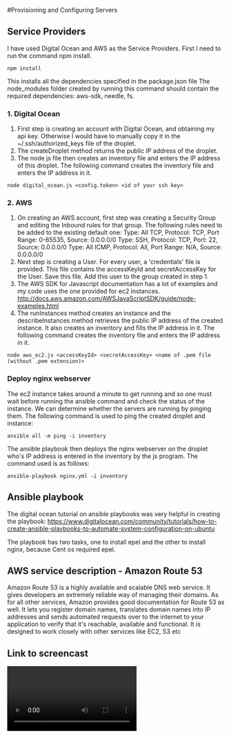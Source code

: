 #Provisioning and Configuring Servers

## Service Providers
I have used Digital Ocean and AWS as the Service Providers.
First I need to run the command npm install.
```
npm install
```
This installs all the dependencies specified in the package.json file
The node_modules folder created by running this command should contain the required dependencies: aws-sdk, needle, fs.

### 1. Digital Ocean

1. First step is creating an account with Digital Ocean, and obtaining my api key. Otherwise I would have to manually copy it in the ~/.ssh/authorized_keys file of the droplet.
2. The createDroplet method returns the public IP address of the droplet.
3. The node js file then creates an inventory file and enters the IP address of this droplet. The following command creates the inventory file and enters the IP address in it.
```
node digital_ocean.js <config.token> <id of your ssh key>
```

### 2. AWS

1. On creating an AWS account, first step was creating a Security Group and editing the Inbound rules for that group. The following rules need to be added to the existing default one:
Type: All TCP, Protocol: TCP, Port Range: 0-65535, Source: 0.0.0.0/0
Type: SSH, Protocol: TCP, Port: 22, Source: 0.0.0.0/0
Type: All ICMP, Protocol: All, Port Range: N/A, Source: 0.0.0.0/0
2. Next step is creating a User. For every user, a 'credentials' file is provided. This file contains the accessKeyId and secretAccessKey for the User. Save this file. Add this user to the group created in step 1.
3. The AWS SDK for Javascript documentation has a lot of examples and my code uses the one provided for ec2 instances.
http://docs.aws.amazon.com/AWSJavaScriptSDK/guide/node-examples.html
4. The runInstances method creates an instance and the describeInstances method retrieves the public IP address of the created instance. It also creates an inventory and fills the IP address in it. The following command creates the inventory file and enters the IP address in it.
```
node aws_ec2.js <accessKeyId> <secretAccessKey> <name of .pem file (without .pem extension)>
```

### Deploy nginx webserver

The ec2 instance takes around a minute to get running and so one must wait before running the ansible command and check the status of the instance. We can determine whether the servers are running by pinging them. The following command is used to ping the created droplet and instance:
```
ansible all -m ping -i inventory
```
The ansible playbook then deploys the nginx webserver on the droplet who's IP address is entered in the inventory by the js program. The command used is as follows:
```
ansible-playbook nginx.yml -i inventory
```

## Ansible playbook
The digital ocean tutorial on ansible playbooks was very helpful in creating the playbook:
https://www.digitalocean.com/community/tutorials/how-to-create-ansible-playbooks-to-automate-system-configuration-on-ubuntu

The playbook has two tasks, one to install epel and the other to install nginx, because Cent os required epel.

## AWS service description - Amazon Route 53
Amazon Route 53 is a highly available and scalable DNS web service. It gives developers an extremely reliable way of managing their domains. As for all other services, Amazon provides good documentation for Route 53 as well. It lets you register domain names, translates domain names into IP addresses and sends automated requests over to the internet to your application to verify that it's reachable, available and functional. It is designed to work closely with other services like EC2, S3 etc

## Link to screencast
![alt text](./Final.mov "screencast")

